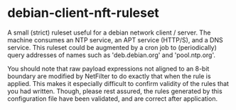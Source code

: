 # debian-client-nft-ruleset
A small (strict) ruleset useful for a debian network client / server. The machine consumes an NTP service, an APT service (HTTP/S), and a DNS service. This ruleset could be augmented by a cron job to (periodically) query addresses of names such as 'deb.debian.org' and 'pool.ntp.org'.

You should note that raw payload expressions not aligned to an 8-bit boundary are modified by NetFilter to do exactly that when the rule is applied.
This makes it especially difficult to confirm validity of the rules that you had written.
Though, please rest assured, the rules generated by this configuration file have been validated, and are correct after application.
